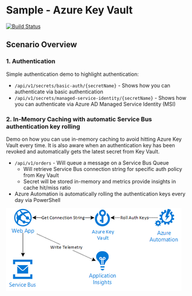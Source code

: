 # Sample - Azure Key Vault
[![Build Status](https://travis-ci.org/tomkerkhove/sample-azure-key-vault.svg?branch=master)](https://travis-ci.org/tomkerkhove/sample-azure-key-vault)

## Scenario Overview

### 1. Authentication
Simple authentication demo to highlight authentication:
- `/api/v1/secrets/basic-auth/{secretName}` - Shows how you can authenticate via basic authentication
- `/api/v1/secrets/managed-service-identity/{secretName}` - Shows how you can authenticate via Azure AD Managed Service Identity (MSI)

### 2. In-Memory Caching with automatic Service Bus authentication key rolling
Demo on how you can use in-memory caching to avoid hitting Azure Key Vault every time. It is also aware when an authentication key has been revoked and automatically gets the latest secret from Key Vault.

- `/api/v1/orders` - Will queue a message on a Service Bus Queue
    - Will retrieve Service Bus connection string for specific auth policy from Key Vault
    - Secret will be stored in-memory and metrics provide insights in cache hit/miss ratio
- Azure Automation is automatically rolling the authentication keys every day via PowerShell

![Key Rolling scenario](./media/key-rolling.png)
